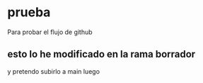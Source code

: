 # prueba
Para probar el flujo de github

## esto lo he modificado en la rama borrador

y pretendo subirlo a main luego
